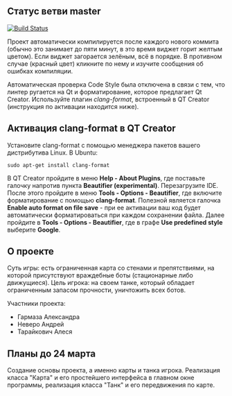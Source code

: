 ## Статус ветви master

[![Build Status](https://travis-ci.com/anevero/tanks.svg?token=rHXfUepVp6qMW4yZAUh7&branch=master)](https://travis-ci.com/anevero/tanks)

Проект автоматически компилируется после каждого нового коммита (обычно это занимает до пяти минут, в это время виджет горит желтым цветом). Если виджет загорается зелёным, всё в порядке. В противном случае (красный цвет) кликните по нему и изучите сообщения об ошибках компиляции.

Автоматическая проверка Code Style была отключена в связи с тем, что линтер ругается на Qt и форматирование, которое предлагает Qt Creator. Используйте плагин *clang-format*, встроенный в QT Creator (инструкция по активации находится ниже).

## Активация clang-format в QT Creator

Установите clang-format с помощью менеджера пакетов вашего дистрибутива Linux. В Ubuntu:

`sudo apt-get install clang-format`

В QT Creator пройдите в меню **Help - About Plugins**, где поставьте галочку напротив пункта **Beautifier (experimental)**. Перезагрузите IDE. После этого пройдите в меню **Tools - Options - Beautifier**, где включите форматирование с помощью **clang-format**. Полезной является галочка **Enable auto format on file save** - при ее активации ваш код будет автоматически форматироваться при каждом сохранении файла. Далее пройдите в **Tools - Options - Beautifier**, где в графе **Use predefined style** выберите **Google**.

## О проекте

Суть игры: есть ограниченная карта со стенами и препятствиями, на которой присутствуют враждебные боты (стационарные либо движущиеся). Цель игрока: на своем танке, который обладает ограниченным запасом прочности, уничтожить всех ботов.

Участники проекта:
  - Гармаза Александра
  - Неверо Андрей
  - Тарайкович Алеся

## Планы до 24 марта

Создание основы проекта, а именно карты и танка игрока. Реализация класса "Карта" и его простейшего интерфейса в главном окне программы, реализация класса "Танк" и его передвижения по карте.
